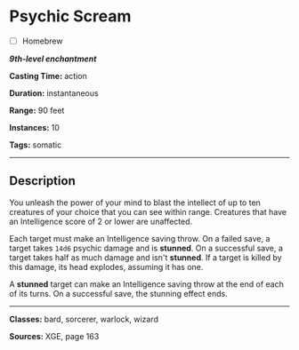 # Psychic Scream

- [ ] Homebrew

***9th-level enchantment***

**Casting Time:** action

**Duration:** instantaneous

**Range:** 90 feet

**Instances:** 10

**Tags:** somatic

---

## Description
You unleash the power of your mind to blast the intellect of up to ten creatures of your choice that you can see within range.
Creatures that have an Intelligence score of 2 or lower are unaffected.

Each target must make an Intelligence saving throw.
On a failed save, a target takes `14d6` psychic damage and is **stunned**.
On a successful save, a target takes half as much damage and isn't **stunned**.
If a target is killed by this damage, its head explodes, assuming it has one.

A **stunned** target can make an Intelligence saving throw at the end of each of its turns.
On a successful save, the stunning effect ends.

---

**Classes:** bard, sorcerer, warlock, wizard

**Sources:** XGE, page 163

